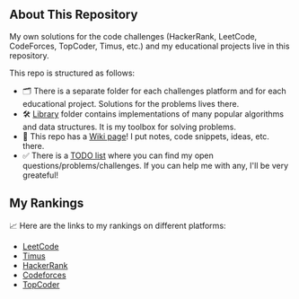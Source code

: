 ## About This Repository

My own solutions for the code challenges (HackerRank, LeetCode, CodeForces, TopCoder, Timus, etc.)
and my educational projects live in this repository.

This repo is structured as follows:

* 🗂 There is a separate folder for each challenges platform and for each educational project.
  Solutions for the problems lives there.
* 🛠 [Library](Library) folder contains implementations of many popular algorithms and data structures.
  It is my toolbox for solving problems.
* 📜 This repo has a [Wiki page](https://github.com/907th/code-challenges/wiki)!
  I put notes, code snippets, ideas, etc. there.
* ✅ There is a [TODO list](TODO.md) where you can find my open questions/problems/challenges.
  If you can help me with any, I'll be very greateful!

## My Rankings

📈 Here are the links to my rankings on different platforms:

* [LeetCode](https://leetcode.com/907th/)
* [Timus](https://acm.timus.ru/author.aspx?id=309777)
* [HackerRank](https://www.hackerrank.com/aychernenkov)
* [Codeforces](https://codeforces.com/profile/907th)
* [TopCoder](https://www.topcoder.com/members/Laise)
